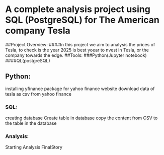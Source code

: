 # A complete analysis project using SQL (PostgreSQL) for The American company Tesla
##Project Overview:
  ####In this project we aim to analysis the prices of Tesla, to check is the year 2025 is best yoear to nvest in Tesla, or the company towards the edge.
##Tools:
  ###Python(Jupyter notebook)
  ####QL(postgreSQL)
## Python:
  installing yfinance package for yahoo finance website
  download data of tesla as csv from yahoo finance
### SQL:
  creating database
  Create table in database 
  copy the content from CSV to the table in the database
### Analysis:
  Starting Analysis
  FinalStory 
